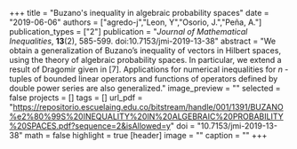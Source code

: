 +++
title = "Buzano's inequality in algebraic probability spaces"
date = "2019-06-06"
authors = ["agredo-j","Leon, Y","Osorio, J.","Peña, A."]
publication_types = ["2"]
publication = "*Journal of Mathematical Inequalities*, **13**(2), 585-599. doi:10.7153/jmi-2019-13-38"
abstract = "We obtain a generalization of Buzano’s inequality of vectors in Hilbert spaces, using the theory of algebraic probability spaces. In particular, we extend a result of Dragomir given in [7]. Applications for numerical inequalities for $n$ - tuples of bounded linear operators and functions of operators defined by double power series are also generalized."
image_preview = ""
selected = false
projects = []
tags = []
url_pdf = "https://repositorio.escuelaing.edu.co/bitstream/handle/001/1391/BUZANO%e2%80%99S%20INEQUALITY%20IN%20ALGEBRAIC%20PROBABILITY%20SPACES.pdf?sequence=2&isAllowed=y"
doi = "10.7153/jmi-2019-13-38"
math = false
highlight = true
[header]
image = ""
caption = ""
+++
